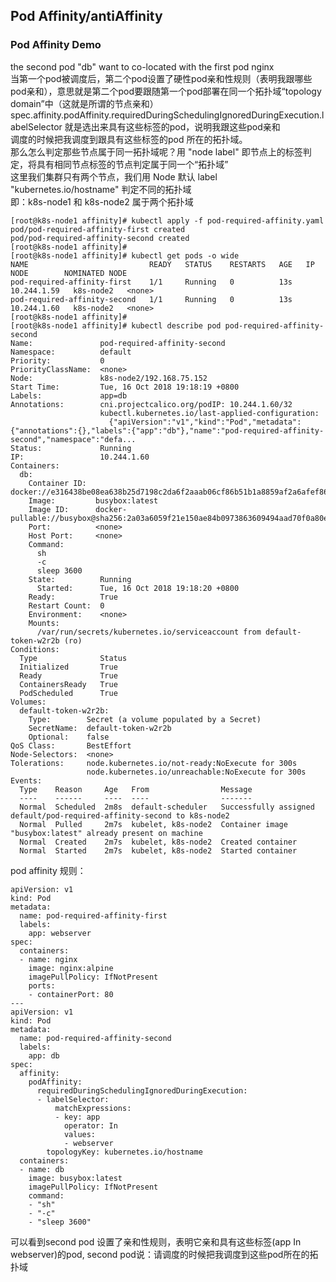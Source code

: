 ## Pod Affinity/antiAffinity
### Pod Affinity Demo
the second pod "db" want to co-located with the first pod nginx  
当第一个pod被调度后，第二个pod设置了硬性pod亲和性规则（表明我跟哪些pod亲和），意思就是第二个pod要跟随第一个pod部署在同一个拓扑域“topology domain”中（这就是所谓的节点亲和）  
spec.affinity.podAffinity.requiredDuringSchedulingIgnoredDuringExecution.labelSelector 就是选出来具有这些标签的pod，说明我跟这些pod亲和  
调度的时候把我调度到跟具有这些标签的pod 所在的拓扑域。  
那么怎么判定那些节点属于同一拓扑域呢？用 "node label" 即节点上的标签判定，将具有相同节点标签的节点判定属于同一个“拓扑域”  
这里我们集群只有两个节点，我们用 Node 默认 label "kubernetes.io/hostname" 判定不同的拓扑域  
即：k8s-node1 和 k8s-node2 属于两个拓扑域
```
[root@k8s-node1 affinity]# kubectl apply -f pod-required-affinity.yaml 
pod/pod-required-affinity-first created
pod/pod-required-affinity-second created
[root@k8s-node1 affinity]# 
[root@k8s-node1 affinity]# kubectl get pods -o wide
NAME                           READY   STATUS    RESTARTS   AGE   IP            NODE        NOMINATED NODE
pod-required-affinity-first    1/1     Running   0          13s   10.244.1.59   k8s-node2   <none>
pod-required-affinity-second   1/1     Running   0          13s   10.244.1.60   k8s-node2   <none>
[root@k8s-node1 affinity]# 
[root@k8s-node1 affinity]# kubectl describe pod pod-required-affinity-second 
Name:               pod-required-affinity-second
Namespace:          default
Priority:           0
PriorityClassName:  <none>
Node:               k8s-node2/192.168.75.152
Start Time:         Tue, 16 Oct 2018 19:18:19 +0800
Labels:             app=db
Annotations:        cni.projectcalico.org/podIP: 10.244.1.60/32
                    kubectl.kubernetes.io/last-applied-configuration:
                      {"apiVersion":"v1","kind":"Pod","metadata":{"annotations":{},"labels":{"app":"db"},"name":"pod-required-affinity-second","namespace":"defa...
Status:             Running
IP:                 10.244.1.60
Containers:
  db:
    Container ID:  docker://e316438be08ea638b25d7198c2da6f2aaab06cf86b51b1a8859af2a6afef86b5
    Image:         busybox:latest
    Image ID:      docker-pullable://busybox@sha256:2a03a6059f21e150ae84b0973863609494aad70f0a80eaeb64bddd8d92465812
    Port:          <none>
    Host Port:     <none>
    Command:
      sh
      -c
      sleep 3600
    State:          Running
      Started:      Tue, 16 Oct 2018 19:18:20 +0800
    Ready:          True
    Restart Count:  0
    Environment:    <none>
    Mounts:
      /var/run/secrets/kubernetes.io/serviceaccount from default-token-w2r2b (ro)
Conditions:
  Type              Status
  Initialized       True 
  Ready             True 
  ContainersReady   True 
  PodScheduled      True 
Volumes:
  default-token-w2r2b:
    Type:        Secret (a volume populated by a Secret)
    SecretName:  default-token-w2r2b
    Optional:    false
QoS Class:       BestEffort
Node-Selectors:  <none>
Tolerations:     node.kubernetes.io/not-ready:NoExecute for 300s
                 node.kubernetes.io/unreachable:NoExecute for 300s
Events:
  Type    Reason     Age   From                Message
  ----    ------     ----  ----                -------
  Normal  Scheduled  2m8s  default-scheduler   Successfully assigned default/pod-required-affinity-second to k8s-node2
  Normal  Pulled     2m7s  kubelet, k8s-node2  Container image "busybox:latest" already present on machine
  Normal  Created    2m7s  kubelet, k8s-node2  Created container
  Normal  Started    2m7s  kubelet, k8s-node2  Started container
```
pod affinity 规则：
```
apiVersion: v1
kind: Pod
metadata:
  name: pod-required-affinity-first
  labels:
    app: webserver
spec:
  containers:
  - name: nginx
    image: nginx:alpine
    imagePullPolicy: IfNotPresent
    ports:
    - containerPort: 80
---
apiVersion: v1
kind: Pod
metadata:
  name: pod-required-affinity-second
  labels:
    app: db
spec:
  affinity:
    podAffinity:
      requiredDuringSchedulingIgnoredDuringExecution:
      - labelSelector:
          matchExpressions:
          - key: app
            operator: In
            values:
            - webserver
        topologyKey: kubernetes.io/hostname
  containers:
  - name: db
    image: busybox:latest
    imagePullPolicy: IfNotPresent
    command: 
    - "sh"
    - "-c"
    - "sleep 3600"
```
可以看到second pod 设置了亲和性规则，表明它亲和具有这些标签(app In webserver)的pod, second pod说：请调度的时候把我调度到这些pod所在的拓扑域
